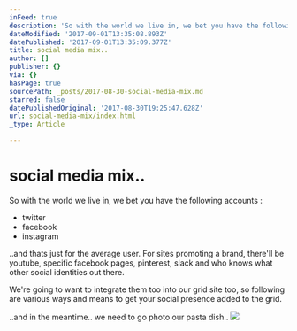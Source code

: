 ```yaml
---
inFeed: true
description: 'So with the world we live in, we bet you have the following accounts :'
dateModified: '2017-09-01T13:35:08.893Z'
datePublished: '2017-09-01T13:35:09.377Z'
title: social media mix..
author: []
publisher: {}
via: {}
hasPage: true
sourcePath: _posts/2017-08-30-social-media-mix.md
starred: false
datePublishedOriginal: '2017-08-30T19:25:47.628Z'
url: social-media-mix/index.html
_type: Article

---
```

# social media mix..

So with the world we live in, we bet you have the following accounts :

* twitter
* facebook
* instagram

..and thats just for the average user. For sites promoting a brand, there'll be youtube, specific facebook pages, pinterest, slack and who knows what other social identities out there.

We're going to want to integrate them too into our grid site too, so following are various ways and means to get your social presence added to the grid.

..and in the meantime.. we need to go photo our pasta dish.. ![](https://the-grid-user-content.s3-us-west-2.amazonaws.com/77393282-a164-4e72-a9be-4073653d749f.jpg)